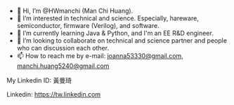 - 👋 Hi, I’m @HWmanchi (Man Chi Huang).
- 👀 I’m interested in technical and science. Especially, hareware, semiconductor, firmware (Verilog), and software.
- 🌱 I’m currently learning Java & Python, and I'm an EE R&D engineer.
- 💞️ I’m looking to collaborate on technical and science partner and people who can discussion each other.
- 📫 How to reach me by e-mail: joanna53330@gmail.com, manchi.huang5240@gmail.com

<!---
HWmanchi/HWmanchi is a ✨ special ✨ repository because its `README.md` (this file) appears on your GitHub profile.
You can click the Preview link to take a look at your changes.
--->My Linkedin ID: 黃曼琦
Linkedin: https://tw.linkedin.com


